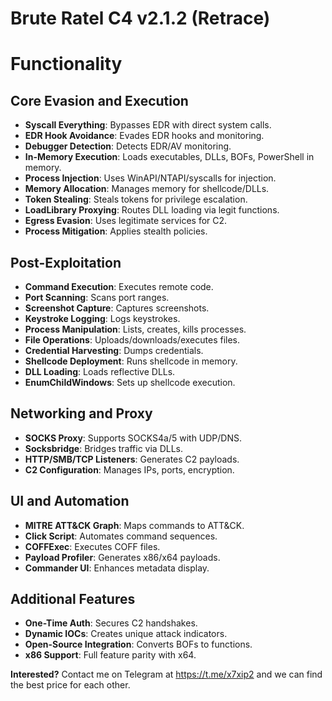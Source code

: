 # Brute Ratel C4 v2.1.2 (Retrace) 

# Functionality

## Core Evasion and Execution
- **Syscall Everything**: Bypasses EDR with direct system calls.
- **EDR Hook Avoidance**: Evades EDR hooks and monitoring.
- **Debugger Detection**: Detects EDR/AV monitoring.
- **In-Memory Execution**: Loads executables, DLLs, BOFs, PowerShell in memory.
- **Process Injection**: Uses WinAPI/NTAPI/syscalls for injection.
- **Memory Allocation**: Manages memory for shellcode/DLLs.
- **Token Stealing**: Steals tokens for privilege escalation.
- **LoadLibrary Proxying**: Routes DLL loading via legit functions.
- **Egress Evasion**: Uses legitimate services for C2.
- **Process Mitigation**: Applies stealth policies.

## Post-Exploitation
- **Command Execution**: Executes remote code.
- **Port Scanning**: Scans port ranges.
- **Screenshot Capture**: Captures screenshots.
- **Keystroke Logging**: Logs keystrokes.
- **Process Manipulation**: Lists, creates, kills processes.
- **File Operations**: Uploads/downloads/executes files.
- **Credential Harvesting**: Dumps credentials.
- **Shellcode Deployment**: Runs shellcode in memory.
- **DLL Loading**: Loads reflective DLLs.
- **EnumChildWindows**: Sets up shellcode execution.

## Networking and Proxy
- **SOCKS Proxy**: Supports SOCKS4a/5 with UDP/DNS.
- **Socksbridge**: Bridges traffic via DLLs.
- **HTTP/SMB/TCP Listeners**: Generates C2 payloads.
- **C2 Configuration**: Manages IPs, ports, encryption.

## UI and Automation
- **MITRE ATT&CK Graph**: Maps commands to ATT&CK.
- **Click Script**: Automates command sequences.
- **COFFExec**: Executes COFF files.
- **Payload Profiler**: Generates x86/x64 payloads.
- **Commander UI**: Enhances metadata display.

## Additional Features
- **One-Time Auth**: Secures C2 handshakes.
- **Dynamic IOCs**: Creates unique attack indicators.
- **Open-Source Integration**: Converts BOFs to functions.
- **x86 Support**: Full feature parity with x64.

**Interested?** Contact me on Telegram at https://t.me/x7xip2 and we can find the best price for each other.
